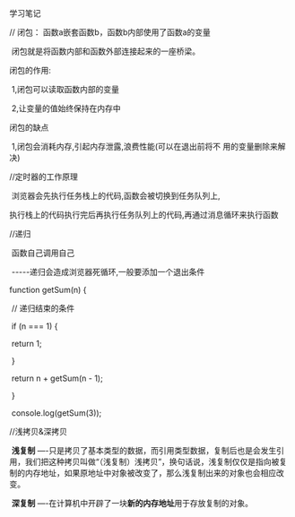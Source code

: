 学习笔记

//  闭包： 函数a嵌套函数b，函数b内部使用了函数a的变量

​		闭包就是将函数内部和函数外部连接起来的一座桥梁。

闭包的作用:

​		1,闭包可以读取函数内部的变量

​		2,让变量的值始终保持在内存中

闭包的缺点

​		1,闭包会消耗内存,引起内存泄露,浪费性能(可以在退出前将不		用的变量删除来解决)



//定时器的工作原理

​		浏览器会先执行任务栈上的代码,函数会被切换到任务队列上,

​		执行栈上的代码执行完后再执行任务队列上的代码,再通过消息循环来执行函数



//递归

​		函数自己调用自己

​	-----递归会造成浏览器死循环,一般要添加一个退出条件

 function getSum(n) {

​      // 递归结束的条件

​      if (n === 1) {

​        return 1;

​      }

​      return n + getSum(n - 1);

​    }

​    console.log(getSum(3));

//浅拷贝&深拷贝

​	**浅复制** —-只是拷贝了基本类型的数据，而引用类型数据，复制后也是会发生引用，我们把这种拷贝叫做“（浅复制）浅拷贝”，换句话说，浅复制仅仅是指向被复制的内存地址，如果原地址中对象被改变了，那么浅复制出来的对象也会相应改变。

​	**深复制** —-在计算机中开辟了一块**新的内存地址**用于存放复制的对象。

​	

​	








